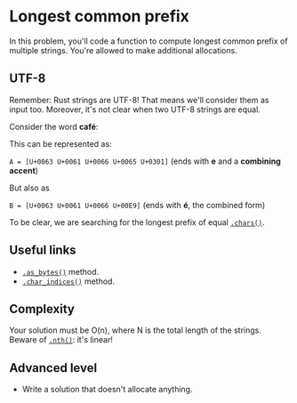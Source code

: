 # Longest common prefix

In this problem, you'll code a function to compute longest common prefix of multiple strings. You're allowed to make additional allocations.

## UTF-8

Remember: Rust strings are UTF-8! That means we'll consider them as input too. Moreover, it's not clear when two UTF-8 strings are equal.

Consider the word **café**:

This can be represented as:

`A = [U+0063 U+0061 U+0066 U+0065 U+0301]` (ends with **e** and a **combining accent**)

But also as

`B = [U+0063 U+0061 U+0066 U+00E9]` (ends with **é**, the combined form)

To be clear, we are searching for the longest prefix of equal [`.chars()`](https://doc.rust-lang.org/stable/std/primitive.str.html#method.chars).

## Useful links

- [`.as_bytes()`](https://doc.rust-lang.org/std/string/struct.String.html#method.as_bytes) method.
- [`.char_indices()`](https://doc.rust-lang.org/std/string/struct.String.html#method.char_indices) method.

## Complexity

Your solution must be O(n), where N is the total length of the strings. Beware of [`.nth()`](https://doc.rust-lang.org/std/iter/trait.Iterator.html#method.nth): it's linear!

## Advanced level

- Write a solution that doesn't allocate anything.
